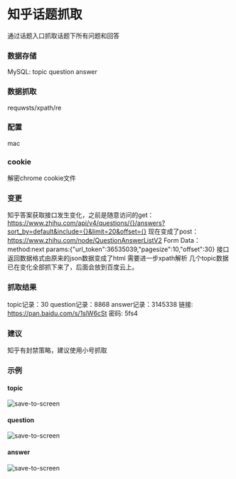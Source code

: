 # 知乎话题抓取
通过话题入口抓取话题下所有问题和回答

### 数据存储
MySQL: topic question answer

### 数据抓取
requwsts/xpath/re

### 配置
mac 

### cookie
解密chrome cookie文件

### 变更
知乎答案获取接口发生变化，之前是随意访问的get：
https://www.zhihu.com/api/v4/questions/{}/answers?sort_by=default&include={}&limit=20&offset={}
现在变成了post：
https://www.zhihu.com/node/QuestionAnswerListV2
Form Data：
method:next
params:{"url_token":36535039,"pagesize":10,"offset":30}
接口返回数据格式由原来的json数据变成了html
需要进一步xpath解析
几个topic数据已在变化全部抓下来了，后面会放到百度云上。

### 抓取结果
topic记录：30
question记录：8868
answer记录：3145338
链接: https://pan.baidu.com/s/1slW6cSt 密码: 5fs4

### 建议
知乎有封禁策略，建议使用小号抓取

### 示例
#### topic
![save-to-screen][1]

#### question
![save-to-screen][2]

#### answer
![save-to-screen][3]

[1]: https://raw.githubusercontent.com/hectorhua/zhihu_topic/master/pic/topic.png
[2]: https://raw.githubusercontent.com/hectorhua/zhihu_topic/master/pic/question.png
[3]: https://raw.githubusercontent.com/hectorhua/zhihu_topic/master/pic/answer.png

